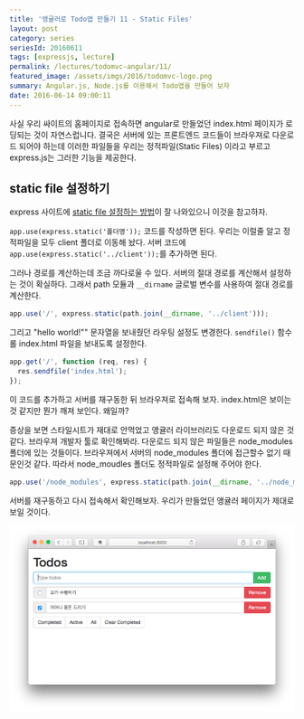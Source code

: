 ```yaml
---
title: '앵귤러로 Todo앱 만들기 11 - Static Files'
layout: post
category: series
seriesId: 20160611
tags: [expressjs, lecture]
permalink: /lectures/todomvc-angular/11/
featured_image: /assets/imgs/2016/todomvc-logo.png
summary: Angular.js, Node.js를 이용해서 Todo앱을 만들어 보자
date: 2016-06-14 09:00:11
---
```


사실 우리 싸이트의 홈페이지로 접속하면 angular로 만들었던 index.html 페이지가 로딩되는 것이 자연스럽니다.
결국은 서버에 있는 프론트엔드 코드들이 브라우져로 다운로드 되어야 하는데
이러한 파일들을 우리는 정적파일(Static Files) 이라고 부르고 express.js는 그러한 기능을 제공한다.

## static file 설정하기

express 사이트에 [static file 설정하는 방법](http://expressjs.com/en/starter/static-files.html)이 잘 나와있으니 이것을 참고하자.

`app.use(express.static('폴더명'));` 코드를 작성하면 된다.
우리는 이럴줄 알고 정적파일을 모두 client 폴더로 이동해 놨다.
서버 코드에 `app.use(express.static('../client'));`를 추가하면 된다.

그러나 경로를 계산하는데 조금 까다로울 수 있다.
서버의 절대 경로를 계산해서 설정하는 것이 확실하다.
그래서 path 모듈과 `__dirname` 글로벌 변수를 사용하여 절대 경로를 계산한다.

```javascript
app.use('/', express.static(path.join(__dirname, '../client')));
```

그리고 "hello world!"" 문자열을 보내줬던 라우팅 설정도 변경한다.
`sendfile()` 함수롤 index.html 파일을 보내도록 설정한다.

```javascript
app.get('/', function (req, res) {
  res.sendfile('index.html');
});
```

이 코드를 추가하고 서버를 재구동한 뒤 브라우져로 접속해 보자.
index.html은 보이는것 같지만 뭔가 깨져 보인다.
왜일까?

증상을 보면 스타일시트가 재대로 안먹었고 앵귤러 라이브러리도 다운로드 되지 않은 것같다.
브라우져 개발자 툴로 확인해봐라.
다운로드 되지 않은 파일들은 node_modules 폴더에 있는 것들이다.
브라우져에서 서버의 node_modules 폴더에 접근할수 없기 때문인것 같다.
따라서 node_moudles 폴더도 정적파일로 설정해 주어야 한다.

```javascript
app.use('/node_modules', express.static(path.join(__dirname, '../node_modules')));
```

서버를 재구동하고 다시 접속해서 확인해보자.
우리가 만들었던 앵귤러 페이지가 제대로 보일 것이다.

![](/assets/imgs/2016/lecture-todomvc-angular-14-result1.png)
